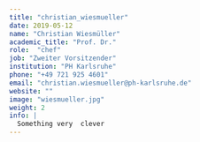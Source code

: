 ```yaml
---
title: "christian_wiesmueller"
date: 2019-05-12
name: "Christian Wiesmüller"
academic_title: "Prof. Dr."
role:  "chef"
job: "Zweiter Vorsitzender"
institution: "PH Karlsruhe"
phone: "+49 721 925 4601"
email: "christian.wiesmueller@ph-karlsruhe.de"
website: ""
image: "wiesmueller.jpg"
weight: 2
info: |
  Something very  clever
---
```

